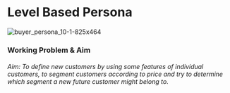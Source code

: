 # Level Based Persona

![buyer_persona_10-1-825x464](https://user-images.githubusercontent.com/31565915/106772700-5470e100-6651-11eb-9fa8-8bf172bdfd44.jpg)

### Working Problem & Aim 
###### Aim: To define new customers by using some features of individual customers, to segment customers according to price and try to determine which segment a new future customer might belong to.
